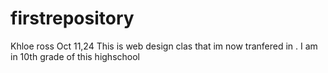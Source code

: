 # firstrepository
Khloe ross 
Oct 11,24
This is web design clas that im now tranfered in . 
I am in 10th grade of this highschool
